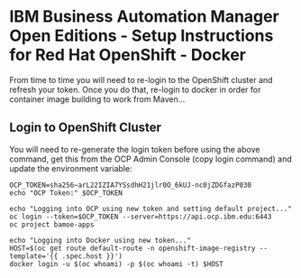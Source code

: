 # IBM Business Automation Manager Open Editions - Setup Instructions for Red Hat OpenShift - Docker
From time to time you will need to re-login to the OpenShift cluster and refresh your token.  Once you do that, re-login to docker in order for container image
building to work from Maven...

## Login to OpenShift Cluster  
You will need to re-generate the login token before using the above command, get this from the OCP Admin Console (copy login command) and update the environment variable:

```shell
OCP_TOKEN=sha256~arL22IZIA7YSsdhH21jlr0O_6kUJ-nc0jZDGfazP030
echo "OCP Token:" $OCP_TOKEN

echo "Logging into OCP using new token and setting default project..."
oc login --token=$OCP_TOKEN --server=https://api.ocp.ibm.edu:6443
oc project bamoe-apps

echo "Logging into Docker using new token..."
HOST=$(oc get route default-route -n openshift-image-registry --template='{{ .spec.host }}')
docker login -u $(oc whoami) -p $(oc whoami -t) $HOST
```

